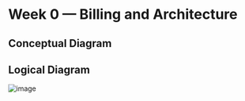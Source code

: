 # Week 0 — Billing and Architecture
## Conceptual Diagram
## Logical Diagram
![image](https://user-images.githubusercontent.com/94409703/220166931-b76253fe-857d-4e3d-8804-a812665f1430.png)

